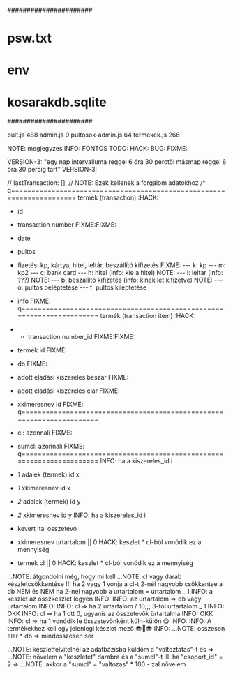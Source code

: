######################

# psw.txt

# env

# kosarakdb.sqlite

######################

pult.js 488
admin.js 9
pultosok-admin.js 64
termekek.js 266

NOTE: megjegyzes
INFO: FONTOS
TODO:
HACK:
BUG:
FIXME:

VERSION-3:
"egy nap intervalluma reggel 6 óra 30 perctől másmap reggel 6 óra 30 percig tart"
VERSION-3:

// lastTransaction: [],
// NOTE: Ezek kellenek a forgalom adatokhoz
/\*
q======================================================================
termék (transaction) :HACK:

- id
- transaction number FIXME:FIXME:
- date
- pultos
- fizetés: kp, kártya, hitel, leltár, beszállító kifizetés FIXME:
  --- k: kp
  --- m: kp2
  --- c: bank card
  --- h: hitel (info: kie a hitel) NOTE:
  --- l: leltar (info: ???) NOTE:
  --- b: beszállító kifizetés (info: kinek let kifizetve) NOTE:
  --- o: pultos beléptetése
  --- f: pultos kiléptetése
- info FIXME:
  q======================================================================
  termék (transaction item) :HACK:
- - transaction number_id FIXME:FIXME:
- termék id FIXME:
- db FIXME:
- adott eladási kiszereles beszar FIXME:
- adott eladási kiszereles elar FIXME:
- xkimeresnev id FIXME:
  q======================================================================
- cl: azonnali FIXME:
- sumcl: azonnali FIXME:
  q======================================================================
  INFO: ha a kiszereles_id i
- _1_ adalek (termek) id x
- _1_ xkimeresnev id x
- _2_ adalek (termek) id y
- _2_ xkimeresnev id y
  INFO: ha a kiszereles_id i

- kevert ital osszetevo
- xkimeresnev urtartalom || 0 HACK: keszlet \* cl-ból vonódik ez a mennyiség
- termek cl || 0 HACK: keszlet \* cl-ból vonódik ez a mennyiség

...NOTE: átgondolni még, hogy mi kell
...NOTE: cl vagy darab készletcsökkentése !!! ha 2 vagy 1 vonja a cl-t
2-nél nagyobb csökkentse a db
NEM és NEM ha 2-nél nagyobb a urtartalom = urtartalom _ 1
INFO: a keszlet az összkészlet legyen INFO:
INFO: az urtartalom => db vagy urtartalom INFO:
INFO: cl => ha 2 urtartalom / 10;;; 3-tól urtartalom _ 1 INFO: OKK
INFO: cl => ha 1 ott 0, ugyanis az összetevők űrtartalma INFO: OKK
INFO: cl => ha 1 vonódik le összetevőnként küln-külön 😋 INFO:
INFO: A termékekhez kell egy jelenlegi készlet mező 😎🦉😎 INFO:
...NOTE: osszesen elar \* db => mindösszesen sor

...NOTE: készletfelvitelnél az adatbázisba küldöm a "valtoztatas"-t és =>
...NOTE: növelem a "keszletet" darabra és a "sumcl"-t ill. ha "csoport_id" = 2 =>
...NOTE: akkor a "sumcl" = "valtozas" \* 100 - zal növelem
